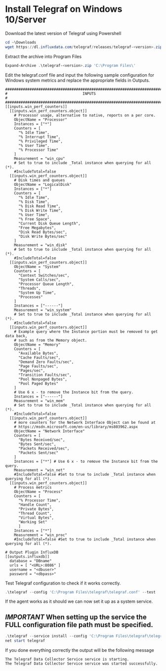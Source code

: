 # Install Telegraf on Windows 10/Server

Download the latest version of Telegraf using Powershell

```powershell
cd ~\Downloads
wget https://dl.influxdata.com/telegraf/releases/telegraf-<version>.zip
```

Extract the archive into Program Files

```powershell
Expand-Archive .\telegraf-<version>.zip 'C:\Program Files\'
```

Edit the telegraf.conf file and input the following sample configuration for Windows system metrics and replace the appropriate fields in Outputs.

```plaintext
###############################################################################
#                                  INPUTS                                     #
###############################################################################
[[inputs.win_perf_counters]]
  [[inputs.win_perf_counters.object]]
    # Processor usage, alternative to native, reports on a per core.
    ObjectName = "Processor"
    Instances = ["*"]
    Counters = [
      "% Idle Time",
      "% Interrupt Time",
      "% Privileged Time",
      "% User Time",
      "% Processor Time"
    ]
    Measurement = "win_cpu"
    # Set to true to include _Total instance when querying for all (*).
    #IncludeTotal=false
  [[inputs.win_perf_counters.object]]
    # Disk times and queues
    ObjectName = "LogicalDisk"
    Instances = ["*"]
    Counters = [
      "% Idle Time",
      "% Disk Time",
      "% Disk Read Time",
      "% Disk Write Time",
      "% User Time",
      "% Free Space",
      "Current Disk Queue Length",
      "Free Megabytes",
      "Disk Read Bytes/sec",
      "Disk Write Bytes/sec"
    ]
    Measurement = "win_disk"
    # Set to true to include _Total instance when querying for all (*).
    #IncludeTotal=false
  [[inputs.win_perf_counters.object]]
    ObjectName = "System"
    Counters = [
      "Context Switches/sec",
      "System Calls/sec",
      "Processor Queue Length",
      "Threads",
      "System Up Time",
      "Processes"
    ]
    Instances = ["------"]
    Measurement = "win_system"
    # Set to true to include _Total instance when querying for all (*).
    #IncludeTotal=false
  [[inputs.win_perf_counters.object]]
    # Example query where the Instance portion must be removed to get data back,
    # such as from the Memory object.
    ObjectName = "Memory"
    Counters = [
      "Available Bytes",
      "Cache Faults/sec",
      "Demand Zero Faults/sec",
      "Page Faults/sec",
      "Pages/sec",
      "Transition Faults/sec",
      "Pool Nonpaged Bytes",
      "Pool Paged Bytes"
    ]
    # Use 6 x - to remove the Instance bit from the query.
    Instances = ["------"]
    Measurement = "win_mem"
    # Set to true to include _Total instance when querying for all (*).
    #IncludeTotal=false
  [[inputs.win_perf_counters.object]]
    # more counters for the Network Interface Object can be found at
    # https://msdn.microsoft.com/en-us/library/ms803962.aspx
    ObjectName = "Network Interface"
    Counters = [
      "Bytes Received/sec",
      "Bytes Sent/sec",
      "Packets Received/sec",
      "Packets Sent/sec"
    ]
    Instances = ["*"] # Use 6 x - to remove the Instance bit from the query.
    Measurement = "win_net"
    #IncludeTotal=false #Set to true to include _Total instance when querying for all (*).
  [[inputs.win_perf_counters.object]]
    # Process metrics
    ObjectName = "Process"
    Counters = [
      "% Processor Time",
      "Handle Count",
      "Private Bytes",
      "Thread Count",
      "Virtual Bytes",
      "Working Set"
      ]
    Instances = ["*"]
    Measurement = "win_proc"
    #IncludeTotal=false #Set to true to include _Total instance when querying for all (*).

# Output Plugin InfluxDB
[[outputs.influxdb]]
  database = "DBname"
  urls = [ "<URL>:8086" ]
  username = "<dbuser>"
  password = "<dbpass>"
```

Test Telegraf configuration to check if it works correctly.

```powershell
.\telegraf --config 'C:\Program Files\telegraf\telegraf.conf' --test
```

If the agent works as it should we can now set it up as a system service. 

## *IMPORTANT* When setting up the service the FULL configuration file path must be specified.

```powershell
.\telegraf --service install --config 'C:\Program Files\telegraf\telegraf.conf'
net start telegraf
```

If you done everything correctly the output will be the following message

```plaintext
The Telegraf Data Collector Service service is starting.
The Telegraf Data Collector Service service was started successfully.
```
